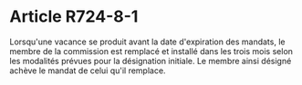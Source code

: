 # Article R724-8-1

<p>Lorsqu'une vacance se produit avant la date d'expiration des mandats, le membre de la commission est remplacé et installé dans les trois mois selon les modalités prévues pour la désignation initiale. Le membre ainsi désigné achève le mandat de celui qu'il remplace.</p>